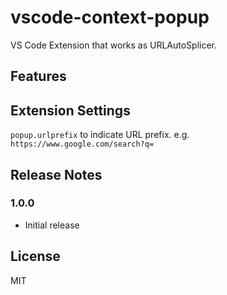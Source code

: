 # vscode-context-popup

VS Code Extension that works as URLAutoSplicer.

## Features

## Extension Settings

`popup.urlprefix` to indicate URL prefix. e.g. `https://www.google.com/search?q=`

## Release Notes

### 1.0.0

* Initial release

## License

MIT
